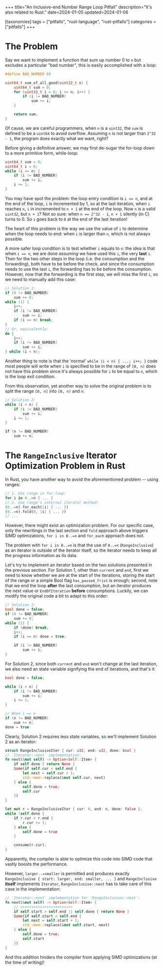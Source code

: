 +++
title="An Inclusive-end Number Range Loop Pitfall"
description="It's also related to Rust."
date=2024-01-05
updated=2024-01-06

[taxonomies]
tags = ["pitfalls", "rust-language", "rust-pitfalls"]
categories = ["pitfalls"]
+++

# The Problem

Say we want to implement a function that sum up number 0 to `n` but excludes
a particular "bad number", this is easily accomplished with a loop:

```c
#define BAD_NUMBER 69

uint64_t sum_of_all_good(uint32_t n) {
    uint64_t sum = 0;
    for (uint32_t i = 0; i <= n; i++) {
        if (i != BAD_NUMBER)
            sum += i;
    }

    return sum;
}
```

Of cause, we are careful programmers, when `n` is a `uint32`, the `sum` is
defined to be a `uint64` to avoid overflow. Assuming `n` is not larger than
`2^32 - 1`, the program does exactly what we want, right?

Before giving a definitive answer, we may first de-sugar the for-loop down
to a more primitive form, while-loop:

```c
uint64_t sum = 0;
uint64_t i = 0;
while (i <= n) {
    if (i != BAD_NUMBER)
        sum += i;
    i += 1;
}
```

You may have spot the problem: the loop entry condition is `i <= n`, and at
the end of the loop, `i` is incremented by 1, so at the last iteration, when
`i` reaches `n`, `i` in incremented to `n + 1` at the end of the loop. Now `n`
is a valid `uint32`, but `n + 1`? Not so sure: when `n == 2^32 - 1`, `n + 1`
silently (in C) turns to 0. So `i` goes back to `0` at the end of the last
iteration!

The heart of this problem is the way we use the value of `i` to determine when
the loop needs to end: when `i` is larger than `n`, which is not always possible.

A more safer loop condition is to test whether `i` equals to `n`: the idea is that
when `i == n`, we are done *assuming* we have used this `i`, the very **last** `i`.
Then for the two other steps in the loop (i.e. the consumption and the forwarding),
both have to be before the check, and since the consumption needs to use the last
`i`, the forwarding has to be before the consumption. However, now that the forwarding
is the first step, we will miss the first `i`, so we need to manually add this case:

```c
// Solution 1:
if (0 != BAD_NUMBER)
    sum += 0;
while (1) {
    i++;
    if (i != BAD_NUMBER)
        sum += i;
    if (i == n) break;
}
// Or, equivalently:
do {
    i++;
    if (i != BAD_NUMBER)
        sum += i;
} while (i < n);
```

Another thing to note is that the 'normal' `while (i < n) { ...; i++; }` code most
people will write when `i` is specified to be in the range of `[0, n)` does not have
this problem since it's always possible for `i` to be equal to `n`, which is the loop
exit condition.

From this observation, yet another way to solve the original problem is to split the
range `[0, n]` into `[0, n)` and `n`:

```c
// Solution 2:
while (i < n) {
    if (i != BAD_NUMBER)
        sum += i;
    i += 1;
}

if (n != BAD_NUMBER)
    sum += n;
```

# The `RangeInclusive` Iterator Optimization Problem in Rust

In Rust, you have another way to avoid the aforementioned problem -- using ranges:

```rust
// 1. Use range in for-loop:
for i in 0..=n { ... }
// 2. Use range's internal iterator method:
(0..=n).for_each(|i| { ... })
(0..=n).fold(0, |i| { ... })
// ...
```

However, there might exist an optimization problem. For our specific case, only the
rewritings in the last section and `fold` approach above triggers SIMD optimizations,
`for i in 0..=n` and `for_each` approach does not.

The problem with `for i in 0..=n` is that the use of `0..=n` (`RangeInclusive`) as an
iterator is outside of the iterator itself, so the iterator needs to keep all the progress
information as its data.

Let's try to implement an iterator based on the two solutions presented in the previous
section. For Solution 1, other than `current` and `end`, first we need to know whether we
are at the start of the iterations, storing the start of the range or a simple Bool flag
`has_passed_frist` is enough; second, note that we end the loop **after** the last consumption,
but an iterator produces the next value or `EndOfIteration` **before** consumptions.
Luckily, we can modify the original code a bit to adapt to this order:

```c
// Solution 1:
bool done = false;
if (0 != BAD_NUMBER)
    sum += 0;
while (1) {
    if (done) break;
    i++;
    if (i == n) done = true;

    if (i != BAD_NUMBER)
        sum += i;
}
```

For Solution 2, since both `current` and `end` won't change at the last iteration, we
also need an state variable signifying the end of iterations, and that's it:

```c
bool done = false;

while (i < n) {
    if (i != BAD_NUMBER)
        sum += i;
    i += 1;
}

// When i == n
if (n != BAD_NUMBER)
    sum += n;
done = true
```

Clearly, Solution 2 requires less state variables, so we'll implement Solution 2 as an
iterator:

```rust
struct RangeInclusiveIter { cur: u32, end: u32, done: bool }
// `Iterator::next` implementation:
fn next(&mut self) -> Option<Self::Item> {
    if self.done { return None }
    Some(if self.cur < self.end {
        let next = self.cur + 1;
        std::mem::replace(&mut self.cur, next)
    } else {
        self.done = true;
        self.cur
    })
}
```

```rust
let mut r = RangeInclusiveIter { cur: 0, end: n, done: false };
while !self.done {
    if r.cur < r.end {
        r.cur += 1;
    } else {
        self.done = true
    }

    consume(r.cur);
}
```

Apparently, the compiler is able to optimize this code into SIMD code that vastly
boosts the performance.

However, `larger..=smaller` is permitted and produces exactly
`RangeInclusive { start: larger, end: smaller, ... }` and `RangeInclusive` **itself**
implements `Iterator`, `RangeInclusive::next` has to take care of this case in
the implementation:

```rust
// `Iterator::next` implementation for `RangeInclusive::next`:
fn next(&mut self) -> Option<Self::Item> {
    // ++++++++++++++++++++++++
    if self.start > self.end || self.done { return None }
    Some(if self.start < self.end {
        let next = self.start + 1;
        std::mem::replace(&mut self.start, next)
    } else {
        self.done = true;
        self.start
    })
}
```

And this addition hinders the compiler from applying SIMD optimizations (at the
time of writing)!
